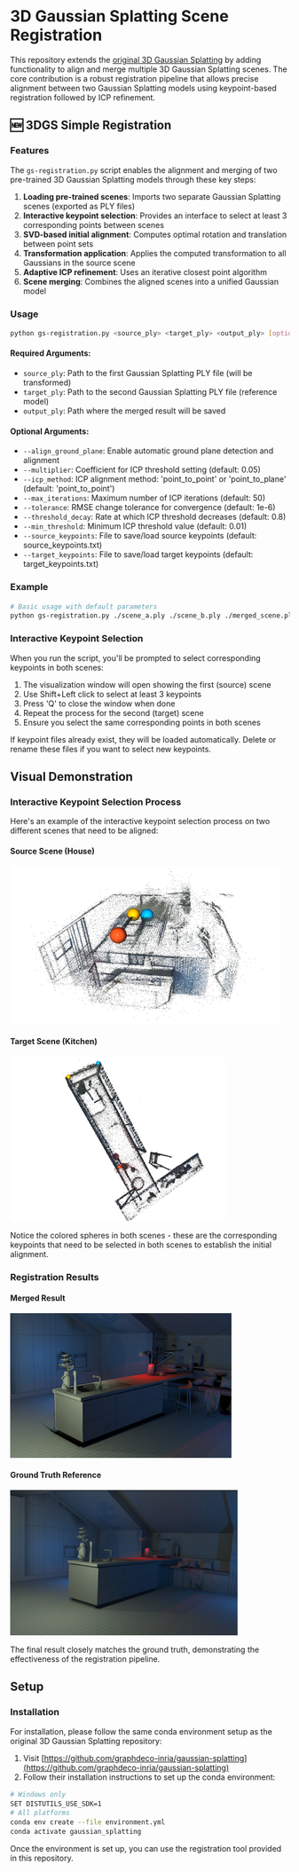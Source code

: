 # 3D Gaussian Splatting Scene Registration

This repository extends the [original 3D Gaussian Splatting](https://github.com/graphdeco-inria/gaussian-splatting) by adding functionality to align and merge multiple 3D Gaussian Splatting scenes. The core contribution is a robust registration pipeline that allows precise alignment between two Gaussian Splatting models using keypoint-based registration followed by ICP refinement.

## 🆕 3DGS Simple Registration


### Features

The `gs-registration.py` script enables the alignment and merging of two pre-trained 3D Gaussian Splatting models through these key steps:

1. **Loading pre-trained scenes**: Imports two separate Gaussian Splatting scenes (exported as PLY files)
2. **Interactive keypoint selection**: Provides an interface to select at least 3 corresponding points between scenes
3. **SVD-based initial alignment**: Computes optimal rotation and translation between point sets
4. **Transformation application**: Applies the computed transformation to all Gaussians in the source scene
5. **Adaptive ICP refinement**: Uses an iterative closest point algorithm
6. **Scene merging**: Combines the aligned scenes into a unified Gaussian model

### Usage

```bash
python gs-registration.py <source_ply> <target_ply> <output_ply> [options]
```

#### Required Arguments:
- `source_ply`: Path to the first Gaussian Splatting PLY file (will be transformed)
- `target_ply`: Path to the second Gaussian Splatting PLY file (reference model)
- `output_ply`: Path where the merged result will be saved

#### Optional Arguments:
- `--align_ground_plane`: Enable automatic ground plane detection and alignment
- `--multiplier`: Coefficient for ICP threshold setting (default: 0.05)
- `--icp_method`: ICP alignment method: 'point_to_point' or 'point_to_plane' (default: 'point_to_point')
- `--max_iterations`: Maximum number of ICP iterations (default: 50)
- `--tolerance`: RMSE change tolerance for convergence (default: 1e-6)
- `--threshold_decay`: Rate at which ICP threshold decreases (default: 0.8)
- `--min_threshold`: Minimum ICP threshold value (default: 0.01)
- `--source_keypoints`: File to save/load source keypoints (default: source_keypoints.txt)
- `--target_keypoints`: File to save/load target keypoints (default: target_keypoints.txt)

### Example

```bash
# Basic usage with default parameters
python gs-registration.py ./scene_a.ply ./scene_b.ply ./merged_scene.ply
```

### Interactive Keypoint Selection

When you run the script, you'll be prompted to select corresponding keypoints in both scenes:

1. The visualization window will open showing the first (source) scene
2. Use Shift+Left click to select at least 3 keypoints
3. Press 'Q' to close the window when done
4. Repeat the process for the second (target) scene
5. Ensure you select the same corresponding points in both scenes

If keypoint files already exist, they will be loaded automatically. Delete or rename these files if you want to select new keypoints.

## Visual Demonstration

### Interactive Keypoint Selection Process

Here's an example of the interactive keypoint selection process on two different scenes that need to be aligned:

#### Source Scene (House)
![House Keypoint Selection](assets/house_split.png)

#### Target Scene (Kitchen)
![Kitchen Keypoint Selection](assets/kitchen_split.png)

Notice the colored spheres in both scenes - these are the corresponding keypoints that need to be selected in both scenes to establish the initial alignment.

### Registration Results

#### Merged Result
![Registration Result](assets/ex_result.png)

#### Ground Truth Reference
![Ground Truth](assets/gt.png)

The final result closely matches the ground truth, demonstrating the effectiveness of the registration pipeline.

## Setup

### Installation

For installation, please follow the same conda environment setup as the original 3D Gaussian Splatting repository:

1. Visit [https://github.com/graphdeco-inria/gaussian-splatting](https://github.com/graphdeco-inria/gaussian-splatting)
2. Follow their installation instructions to set up the conda environment:

```bash
# Windows only
SET DISTUTILS_USE_SDK=1 
# All platforms
conda env create --file environment.yml
conda activate gaussian_splatting
```

Once the environment is set up, you can use the registration tool provided in this repository.
